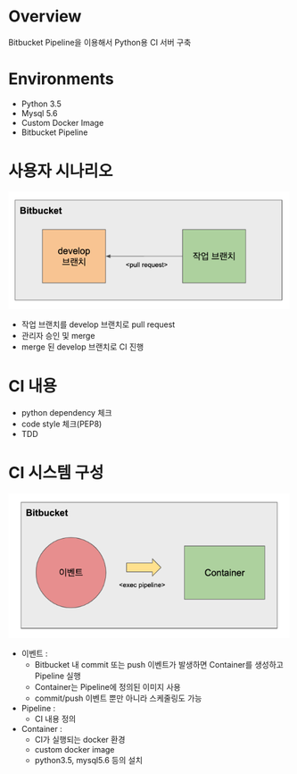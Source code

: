 # Overview
Bitbucket Pipeline을 이용해서 Python용 CI 서버 구축


# Environments
* Python 3.5
* Mysql 5.6
* Custom Docker Image
* Bitbucket Pipeline


# 사용자 시나리오
![alt text](usecase.png)<br>
* 작업 브랜치를 develop 브랜치로 pull request
* 관리자 승인 및 merge
* merge 된 develop 브랜치로 CI 진행


# CI 내용
* python dependency 체크
* code style 체크(PEP8)
* TDD


# CI 시스템 구성
![alt text](architecture.png)<br>
* 이벤트 :
  * Bitbucket 내 commit 또는 push 이벤트가 발생하면 Container를 생성하고 Pipeline 실행
  * Container는 Pipeline에 정의된 이미지 사용
  * commit/push 이벤트 뿐만 아니라 스케줄링도 가능
* Pipeline :
  * CI 내용 정의
* Container :
  * CI가 실행되는 docker 환경
  * custom docker image
  * python3.5, mysql5.6 등의 설치
